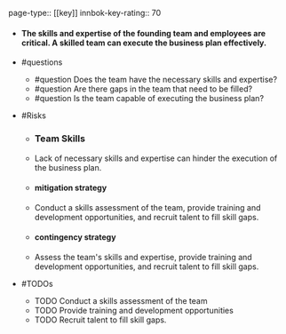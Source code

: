 page-type:: [[key]]
innbok-key-rating:: 70
- #### The skills and expertise of the founding team and employees are critical. A skilled team can execute the business plan effectively.
- #questions
  - #question Does the team have the necessary skills and expertise?
  - #question Are there gaps in the team that need to be filled?
  - #question Is the team capable of executing the business plan?
- #Risks

  - ### Team Skills
  - Lack of necessary skills and expertise can hinder the execution of the business plan.
  - #### mitigation strategy
  - Conduct a skills assessment of the team, provide training and development opportunities, and recruit talent to fill skill gaps.
  - #### contingency strategy
  - Assess the team's skills and expertise, provide training and development opportunities, and recruit talent to fill skill gaps.
- #TODOs
  - TODO Conduct a skills assessment of the team
  - TODO  Provide training and development opportunities
  - TODO  Recruit talent to fill skill gaps.



